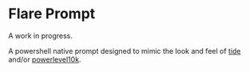 # Flare Prompt

A work in progress.

A powershell native prompt designed to mimic the look and feel of [tide](https://github.com/IlanCosman/tide) and/or [powerlevel10k](https://github.com/romkatv/powerlevel10k).
